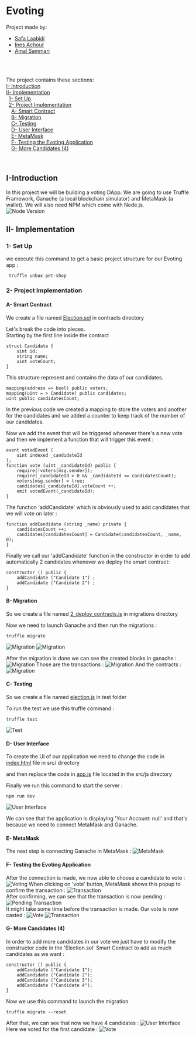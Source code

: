 # Evoting

Project made by: 
- [Safa Laabidi](https://github.com/safa-abidi) 
- [Ines Achour](https://github.com/inesachour)
- [Amal Sammari](https://github.com/Amal1999)
<br/>
<br/>

The project contains these sections:<br/>
[I- Introduction](https://github.com/safa-abidi/Lab2-Eth-Evoting#i-introduction)<br/>
[II- Implementation](https://github.com/safa-abidi/Lab2-Eth-Evoting#ii--implementation)<br/>
&ensp;[1- Set Up](https://github.com/safa-abidi/Lab2-Eth-Evoting#1--set-up)<br/>
&ensp;[2- Project Implementation](https://github.com/safa-abidi/Lab2-Eth-Evoting#2--project-implementation)<br/>
&ensp;&ensp;[A- Smart Contract](https://github.com/safa-abidi/Lab2-Eth-Evoting#a--smart-contract)<br/>
&ensp;&ensp;[B- Migration](https://github.com/safa-abidi/Lab2-Eth-Evoting#b--migration)<br/>
&ensp;&ensp;[C- Testing](https://github.com/safa-abidi/Lab2-Eth-Evoting#c--testing)<br/>
&ensp;&ensp;[D- User Interface](https://github.com/safa-abidi/Lab2-Eth-Evoting#d--user-interface)<br/>
&ensp;&ensp;[E- MetaMask](https://github.com/safa-abidi/Lab2-Eth-Evoting#e--metamask)<br/>
&ensp;&ensp;[F- Testing the Evoting Application](https://github.com/safa-abidi/Lab2-Eth-Evoting#f--testing-the-evoting-application)<br/>
&ensp;&ensp;[G- More Candidates (4)](https://github.com/safa-abidi/Lab2-Eth-Evoting#g--adding-candidates-4)<br/>

<br/>

## I-Introduction
In this project we will be building a voting DApp.
We are going to use Truffle Framework, Ganache (a local blockchain simulator) and MetaMask (a wallet).
We will also need NPM which come with Node.js. </br>
![Node Version](/screenshots/node_version.png "Node Version")

## II- Implementation
### 1- Set Up
we execute this command to get a basic project structure for our Evoting app :
```
 truffle unbox pet-shop 
```

### 2- Project Implementation

#### A- Smart Contract

We create a file named [Election.sol](https://github.com/safa-abidi/Lab2-Eth-Evoting/blob/main/contracts/Election.sol) in contracts directory

Let's break the code into pieces. <br/>
Starting by the first line inside the contract 

```
struct Candidate {
    uint id;
    string name;
    uint voteCount;
}
``` 
This structure represent and contains the data of our candidates.

```
mapping(address => bool) public voters;
mapping(uint = > Candidate) public candidates;
uint public candidatesCount;
```
In the previous code we created a mapping to store the voters and another for the candidates and we added a counter to keep track of the number of our candidates.

Now we add the event that will be triggered whenever there's a new vote and then we implement a function that will trigger this event :
```
event votedEvent (
    uint indexed _candidateId
);
function vote (uint _candidateId) public {
    require(!voters[msg.sender]);
    require(_candidateId > 0 && _candidateId <= candidatesCount);
    voters[msg.sender] = true;
    candidates[_candidateId].voteCount ++;
    emit votedEvent(_candidateId);
}
```

The function 'addCandidate' which is obviously used to add candidates that we will vote on later :
```
function addCandidate (string _name) private {
    candidatesCount ++;
    candidates[candidatesCount] = Candidate(candidatesCount, _name, 0);
}
```

Finally we call our 'addCandidate' function in the constructor in order to add automatically 2 candidates whenever we deploy the smart contract: 
```
constructor () public {
    addCandidate ("Candidate 1") ;
    addCandidate ("Candidate 2") ;
}
```

#### B- Migration
So we create a file named [2_deploy_contracts.js](https://github.com/safa-abidi/Lab2-Eth-Evoting/blob/main/migrations/2%20deploy%20contracts.js) in migrations directory <br/>

Now we need to launch Ganache and then run the migrations :
```
truffle migrate
```
![Migration](/screenshots/migration1.png "Migration")
![Migration](/screenshots/migration2.png "Migration")

After the migration is done we can see the created blocks in ganache :
![Migration](/screenshots/ganache_after_migration1.png.png "Migration")
Those are the transactions :
![Migration](/screenshots/ganache_after_migration2.png "Migration")
And the contracts :
![Migration](/screenshots/ganache_after_migration3.png "Migration")

#### C- Testing
So we create a file named [election.js](https://github.com/safa-abidi/Lab2-Eth-Evoting/blob/main/test/election.js) in test folder <br/>

To run the test we use this truffle command :
```
truffle test
```
![Test](/screenshots/test2.png "Test")

#### D- User Interface
To create the UI of our application we need to change the code in [index.html](https://github.com/safa-abidi/Lab2-Eth-Evoting/blob/main/src/index.htmls) file in src/ directory

and then replace the code in [app.js](https://github.com/safa-abidi/Lab2-Eth-Evoting/blob/main/src/js/app.js) file located in the src/js directory

Finally we run this command to start the server :
```
npm run dev
```
![User Interface](/screenshots/user_interface_2c.png "User Interface")

We can see that the application is displaying 'Your Account: null' and that's because we need to connect MetaMask and Ganache.

#### E- MetaMask
The next step is connecting Ganache in MetaMask :
![MetaMask](/screenshots/metamsk_account.png "MetaMask")

#### F- Testing the Evoting Application
After the connection is made, we now able to choose a candidate to vote :
![Voting](/screenshots/vote_screen.png "Voting")
When clicking on 'vote' button, MetaMask shows this popup to confirm the transaction :
![Transaction](/screenshots/transaction.png "Transaction")
</br>
After confirming, we can see that the transaction is now pending :
![Pending Transaction](/screenshots/transaction2.png "Pending Transaction")
</br>
It might take some time before the transaction is made. 
Our vote is now casted :
![Vote](/screenshots/vote_succes_2c.png "Vote")
![Transaction](/screenshots/transaction_success_2c.png "Transaction")

#### G- More Candidates (4)
In order to add more candidates in our vote we just have to modify the constructor code in the 'Election.sol' Smart Contract to add as much candidates as we want :
```
constructor () public {
    addCandidate ("Candidate 1");
    addCandidate ("Candidate 2");
    addCandidate ("Candidate 3");
    addCandidate ("Candidate 4");
}
```

Now we use this command to launch the migration
```
truffle migrate --reset
```
After that, we can see that now we have 4 candidates :
![User Interface](/screenshots/user_interface_4c.png "User Interface")
Here we voted for the first candidate :
![Vote](/screenshots/vote_success_4c.png "Vote")

